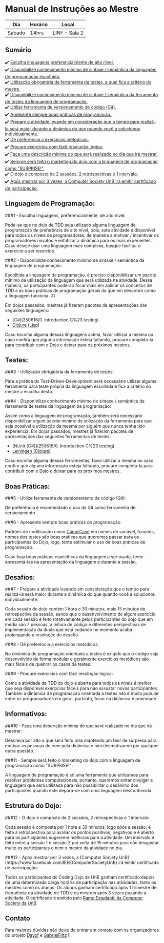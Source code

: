 # Manual de Instruções ao Mestre

| Dia    | Horário | Local         |
| ------ |-------- | ------------- |
| Sábado | 14hrs   | LINF - Sala 2 |

## Sumário

 :heavy_check_mark: [Escolha linguagens preferencialmente de alto nível.](#1) </br>
 :heavy_check_mark: [Disponibilize conhecimento mínimo de sintaxe / semântica da linguagem de programação escolhida.](#2) </br>
 :heavy_check_mark: [Utilização obrigatória de ferramenta de testes, a qual fica a critério do mestre.](#3) </br>
 :heavy_check_mark: [Disponibilize conhecimento mínimo de sintaxe / semântica da ferramenta de testes da linguagem de programação.](#4) </br>
 :heavy_check_mark: [Utilize ferramenta de versionamento de código (Git).](#5) </br>
 :heavy_check_mark: [Apresente sempre boas práticas de programação.](#6) </br>
 :heavy_check_mark: [Prepare a atividade levando em consideração que o tempo para realizá-la será maior durante a dinâmica do que quando você a solucionou individualmente.](#7) </br>
 :heavy_check_mark: [Dê preferência a exercícios metódicos.](#8) </br>
 :heavy_check_mark: [Procure exercícios com fácil resolução lógica.](#9) </br>
 :heavy_check_mark: [Faça uma descrição mínima do que será realizado no dia que irá mestrar.](#10) </br>
 :heavy_check_mark: [Sempre será feito o marketing do dojo com a linguagem de programação como "SURPRISE!".](#11) </br>
 :heavy_check_mark: [O dojo é composto de 2 sessões, 2 retrospectivas e 1 intervalo.](#12) </br>
 :heavy_check_mark: [Após mestrar por 3 vezes, a Computer Society UnB irá emitir certificado de participação.](#13) </br>

## Linguagem de Programação: 

<a name="1">
###1 - Escolha linguagens, preferencialmente, de alto nível: </br>

Pede-se que no dojo de TDD seja utilizado alguma linguagem de programação de preferência de alto nível, 
pois, esta atividade é disponível para todos os níveis de programadores, de maneira a motivar / incentivar os 
programadores novatos e enfatizar a dinâmica para os mais experientes. Caso deseje usar uma linguagem mais complexa,
busque facilitar o exercício a ser resolvido.
</a>

<a name="2">
###2 - Disponibilize conhecimento mínimo de sintaxe / semântica da linguagem de programação: </br>

Escolhida a linguagem de programação, é preciso disponibilizar um pacote mínimo de utilização da 
linguagem que será utilizada na atividade. Dessa maneira, os participantes poderão focar mais em aplicar os conceitos de TDD e
as boas práticas de programação gerais do que em descobrir como a linguagem funciona. :D
	
Em dojos passados, mestres já fizeram pacotes de apresentações das seguintes linguagens:
- [C#](250616/0. Introduction C%23 testing)
- [Clojure (Lisp)](090716/doc/intro.md)

Caso escolha alguma dessas linguagens acima, favor utilizar a mesma ou caso confira que alguma informação 
esteja faltando, procure completa-la para contribuir com o Dojo e deixar para os próximos mestres.
</a>

## Testes: 

<a name="3">
###3 - Utilização obrigatória da ferramenta de testes: </br>

Para a prática do Test-Driven-Development será necessário utilizar alguma ferramenta para teste própria da 
linguagem escolhida e fica a critério do mestre a escolha desta.
</a>	
	
<a name="4">
###4 - Disponibilize conhecimento mínimo de sintaxe / semântica da ferramenta de testes da linguagem de programação:</br>

Assim como a linguagem de programação, também será necessário disponibilizar algum pacote mínimo de utilização 
da ferramenta para que seja possível a utilização da mesma por alguém que nunca tenha tido experiência.
Em dojos passados, mestres já fizeram pacotes de apresentações das seguintes ferramentas de testes:
	
- [NUnit (C#)](250616/0. Introduction C%23 testing)
- [Leiningen (Clojure)](090716/doc/intro.md)

Caso escolha alguma dessas ferramentas, favor utilizar a mesma ou caso confira que alguma informação 
esteja faltando, procure completa-la para contribuir com o Dojo e deixar para os próximos mestres.
</a>

## Boas Práticas:

<a name="5">
###5 - Utilize ferramenta de versionamento de código (Git):</br>

De preferência é recomendado o uso do Git como ferramenta de versionamento.
</a>

<a name="6">
###6 - Apresente sempre boas práticas de programação:</br>

Padrões de codificação como [CamelCase](https://en.wikipedia.org/wiki/CamelCase) em nomes de variável, funções, nomes dos testes são boas práticas que 
queremos passar para os participantes do Dojo, logo, tente estimular o uso de boas práticas de programação.

Caso haja boas práticas específicas da linguagem a ser usada, tente apresentá-las na apresentação da linguagem e durante a sessão.
</a>

## Desafios:

<a name="7">

###7 - Prepare a atividade levando em consideração que o tempo para realizá-la será maior durante a dinâmica do que quando você a 		solucionou individualmente:</br>

Cada sessão do dojo contém 1 hora e 30 minutos, mais 15 minutos de retrospectiva da sessão, sendo que o 
desenvolvimento de algum exercício em cada sessão é feito rotativamente pelos participantes do dojo que 
em média são 7 pessoas, a leitura de código e diferentes perspectivas de implementação da dupla que está 
codando no momento acaba prolongando a resolução do desafio.
</a>

<a name="8">
###8 - Dê preferência a exercícios metódicos:</br>

Na dinâmica de programação orientada a testes é exigido que o código seja desenvolvido de forma modular 
e geralmente exercícios metódicos são mais fáceis de quebrar os casos de testes.
</a>

<a name="9">
###9 - Procure exercícios com fácil resolução lógica:</br>

Como a atividade de TDD do dojo é aberta para todos os níveis é melhor que seja disponível exercícios 
fáceis para não assustar novos participantes. Também a dinâmica de programação orientada a testes não é 
muito popular entre os programadores em geral, portanto, focar na dinâmica é prioridade.
</a>

## Informativos:

<a name="10">
###10 - Faça uma descrição mínima do que será realizado no dia que irá mestrar:</br>

Descreva por alto o que será feito mas mantendo um teor de surpresa para motivar as pessoas de irem pela 
dinâmica e não desmotivarem por qualquer outra questão.
</a>

<a name="11">
###11 - Sempre será feito o marketing do dojo com a linguagem de programação como "SURPRISE!": </br>

A linguagem de programação é só uma ferramenta que utilizamos para resolver problemas computacionais, portanto, 
queremos evitar divulgar a linguagem que será utilizada para não possibilitar o desânimo dos participantes quando 
este depara-se com uma linguagem desconhecida.
</a>

## Estrutura do Dojo:

<a name="12">
###12 - O dojo é composto de 2 sessões, 2 retrospectivas e 1 intervalo:</br>

Cada sessão é composta por 1 hora e 30 minutos, logo após a sessão, é feita a retrospectiva para avaliar 
os pontos positivos, negativos e é aberto para os participantes sugerirem melhoras para a atividade. Um intervalo 
é feito entre a sessão 1 e sessão 2 por volta de 15 minutos para não desgastar muito os participantes e nem o mestre 
da atividade no dia.
</a>

<a name="13">
###13 - Após mestrar por 3 vezes, a [Computer Society UnB](https://www.facebook.com/IEEEComputerSocietyUnB) irá emitir certificado de participação: </br>

Todos os participantes do Coding Dojo da UnB ganham certificado depois de uma determinada carga horária de participação nas atividades, tanto os mestres como os alunos. Os alunos ganham certificado após 1 trimestre de frequência da atividade de TDD e os mestres após 3 vezes puxando a atividade. O certificado é emitido pelo [Ramo Estudantil da Computer Society da UnB](https://www.facebook.com/IEEEComputerSocietyUnB).
</a>

## Contato

Para maiores dúvidas não deixe de entrar em contato com os organizadores do projeto [Dayof](https://github.com/Dayof) e [GabrielFritz](https://github.com/GabrielFritz) !! 
